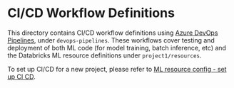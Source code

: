 # CI/CD Workflow Definitions
This directory contains CI/CD workflow definitions using [Azure DevOps Pipelines](https://azure.microsoft.com/en-gb/products/devops/pipelines/),
under ``devops-pipelines``. These workflows cover testing and deployment of both ML code (for model training, batch inference, etc) and the 
Databricks ML resource definitions under ``project1/resources``. 

To set up CI/CD for a new project,
please refer to [ML resource config - set up CI CD](../../project1/resources/README.md#set-up-ci-and-cd).
